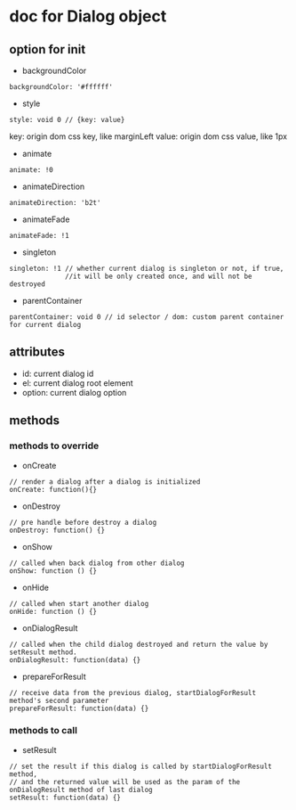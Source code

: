 # doc for Dialog object

## option for init

* backgroundColor

```
backgroundColor: '#ffffff'
```

* style

```
style: void 0 // {key: value}
```

key: origin dom css key, like marginLeft
value: origin dom css value, like 1px

* animate

```
animate: !0
```

* animateDirection

```
animateDirection: 'b2t'
```

* animateFade

```
animateFade: !1
```

* singleton

```
singleton: !1 // whether current dialog is singleton or not, if true,
              //it will be only created once, and will not be destroyed
```

* parentContainer

```
parentContainer: void 0 // id selector / dom: custom parent container for current dialog
```

## attributes

* id: current dialog id
* el: current dialog root element
* option: current dialog option

## methods

### methods to override

* onCreate

```
// render a dialog after a dialog is initialized
onCreate: function(){}
```

* onDestroy

```
// pre handle before destroy a dialog
onDestroy: function() {}
```

* onShow

```
// called when back dialog from other dialog
onShow: function () {}
```

* onHide

```
// called when start another dialog
onHide: function () {}
```

* onDialogResult

```
// called when the child dialog destroyed and return the value by setResult method.
onDialogResult: function(data) {}
```

* prepareForResult

```
// receive data from the previous dialog, startDialogForResult method's second parameter
prepareForResult: function(data) {}
```

### methods to call

* setResult

```
// set the result if this dialog is called by startDialogForResult method,
// and the returned value will be used as the param of the onDialogResult method of last dialog
setResult: function(data) {}
```